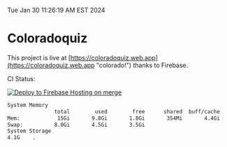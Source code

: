 Tue Jan 30 11:26:19 AM EST 2024

# Coloradoquiz


This project is live at [https://coloradoquiz.web.app](https://coloradoquiz.web.app "colorado!") thanks to Firebase.

CI Status: 

[![Deploy to Firebase Hosting on merge](https://github.com/teamkushal/coloradoquiz/actions/workflows/firebase-hosting-merge.yml/badge.svg)](https://github.com/teamkushal/coloradoquiz/actions/workflows/firebase-hosting-merge.yml)

```bash
System Memory
               total        used        free      shared  buff/cache   available
Mem:            15Gi       9.8Gi       1.8Gi       354Mi       4.4Gi       5.5Gi
Swap:          8.0Gi       4.5Gi       3.5Gi
System Storage
4.1G	.
```
```bash
